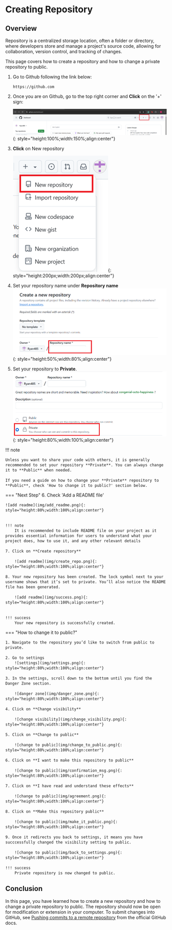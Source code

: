 Creating Repository
==

## Overview
Repository is a centralized storage location, often a folder or directory, where developers store and manage a project's source code, allowing for collaboration, version control, and tracking of changes.

This page covers how to create a repository and how to change a private repository to public.

1. Go to Github following the link below:
   ```
   https://github.com

   ```

2. Once you are on Github, go to the top right corner and **Click** on the '+' sign:

    ![+ sign](img/Github_Create_Repository.png){: style="height:100%;width:150%;align:center"}

3. **Click** on New repository

    ![+ new repository](img/new_repository.png){: style="height:200px;width:200px;align:center"}

4. Set your repository name under **Repository name**
    ![+ name repository](img/repository_name.png){: style="height:50%;width:80%;align:center"}

5. Set your repository to **Private**.
    ![+ public or private](img/public_private.png){: style="height:80%;width:100%;align:center"}

!!! note

    Unless you want to share your code with others, it is generally recommended to set your repository **Private**. You can always change it to **Public** when needed.

    If you need a guide on how to change your **Private** repository to **Public**, check 'How to change it to public?' section below.

=== "Next Step"
    6. Check 'Add a README file'

    ![add readme](img/add_readme.png){: style="height:80%;width:100%;align:center"}


    !!! note
        It is recommended to include README file on your project as it provides essential information for users to understand what your project does, how to use it, and any other relevant details

    7. Click on **Create repository**

        ![add readme](img/create_repo.png){: style="height:80%;width:100%;align:center"}

    8. Your new repository has been created. The lock symbol next to your username shows that it’s set to private. You’ll also notice the README file has been generated.

        ![add readme](img/success.png){: style="height:80%;width:100%;align:center"}       


    !!! success
        Your new repository is successfully created.



=== "How to change it to public?"

    1. Navigate to the repository you’d like to switch from public to private.

    2. Go to settings
        ![settings](img/settings.png){: style="height:80%;width:100%;align:center"}

    3. In the settings, scroll down to the bottom until you find the Danger Zone section.

        ![danger zone](img/danger_zone.png){: style="height:80%;width:100%;align:center"}

    4. Click on **Change visibility**
    
        ![change visibility](img/change_visibility.png){: style="height:80%;width:100%;align:center"}

    5. Click on **Change to public**

        ![change to public](img/change_to_public.png){: style="height:80%;width:100%;align:center"}

    6. Click on **I want to make this repository to public**

        ![change to public](img/confirmation_msg.png){: style="height:80%;width:100%;align:center"}

    7. Click on **I have read and understand these effects**

        ![change to public](img/agreement.png){: style="height:80%;width:100%;align:center"}

    8. Click on **Make this repository public**

        ![change to public](img/make_it_public.png){: style="height:80%;width:100%;align:center"}

    9. Once it redirects you back to settings, it means you have succcessfully changed the visibility setting to public.

        ![change to public](img/back_to_settings.png){: style="height:80%;width:100%;align:center"}

    !!! success
        Private repository is now changed to public.


## Conclusion
In this page, you have learned how to create a new repository and how to change a private repository to public.
The repository should now be open for modification or extension in your computer. To submit changes into GitHub, 
see [Pushing commits to a remote repository](https://docs.github.com/en/get-started/using-git/pushing-commits-to-a-remote-repository) from the official GitHub docs.